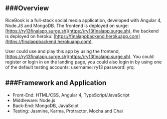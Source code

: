 ###Overview
---
RiceBook is a full-stack social media application, developed with Angular 4, Node.JS and MongoDB. The frontend is deployed on surge: [https://ry13finalapp.surge.sh](https://ry13finalapp.surge.sh), the backend is deployed on heroku: [https://finalappbackend.herokuapp.com](https://finalappbackend.herokuapp.com). 

User could use and play this app by using the frontend, [https://ry13finalapp.surge.sh](https://ry13finalapp.surge.sh). You could register or login in on the landing page, you could also login in  by using one of the default testing accounts:
username: ry13  password: yrq.

###Framework and Application
---
* Front-End: HTML/CSS, Angular 4, TypeScript/JavaScript
* Middleware: Node.js
* Back-End: MongoDB, JavaScipt
* Testing: Jasmine, Karma, Protractor, Mocha and Chai

